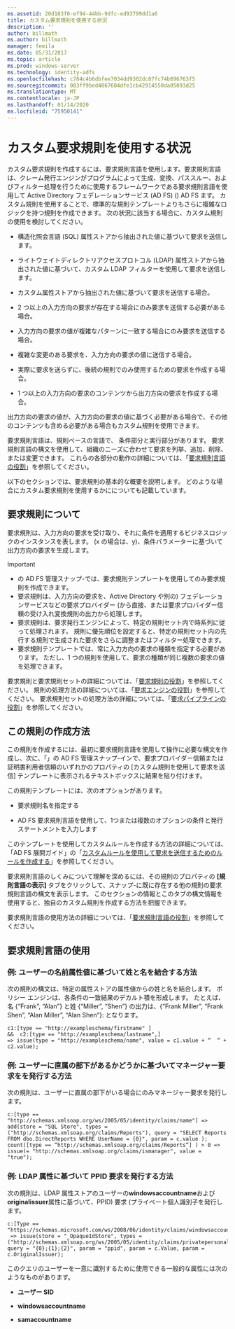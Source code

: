 ```yaml
---
ms.assetid: 20d183f0-ef94-44bb-9dfc-ed93799dd1a6
title: カスタム要求規則を使用する状況
description: ''
author: billmath
ms.author: billmath
manager: femila
ms.date: 05/31/2017
ms.topic: article
ms.prod: windows-server
ms.technology: identity-adfs
ms.openlocfilehash: c784c4b6dbfee7034dd9302dc87fc74b896763f5
ms.sourcegitcommit: 083ff9bed4867604dfe1cb42914550da05093d25
ms.translationtype: MT
ms.contentlocale: ja-JP
ms.lasthandoff: 01/14/2020
ms.locfileid: "75950141"
---
```

# <a name="when-to-use-a-custom-claim-rule"></a>カスタム要求規則を使用する状況
カスタム要求規則を作成するには、要求規則言語を使用します。要求規則言語は、クレーム発行エンジンがプログラムによって生成、変換、パススルー、およびフィルター処理を行うために使用するフレームワークである要求規則言語を使用して Active Directory フェデレーションサービス (AD FS) \(\) AD FS ます。 カスタム規則を使用することで、標準的な規則テンプレートよりもさらに複雑なロジックを持つ規則を作成できます。 次の状況に該当する場合に、カスタム規則の使用を検討してください。  
  
-   構造化照会言語 \(SQL\) 属性ストアから抽出された値に基づいて要求を送信します。  
  
-   ライトウェイトディレクトリアクセスプロトコル \(LDAP\) 属性ストアから抽出された値に基づいて、カスタム LDAP フィルターを使用して要求を送信します。  
  
-   カスタム属性ストアから抽出された値に基づいて要求を送信する場合。  
  
-   2 つ以上の入力方向の要求が存在する場合にのみ要求を送信する必要がある場合。  
  
-   入力方向の要求の値が複雑なパターンに一致する場合にのみ要求を送信する場合。  
  
-   複雑な変更のある要求を、入力方向の要求の値に送信する場合。  
  
-   実際に要求を送らずに、後続の規則でのみ使用するための要求を作成する場合。  
  
-   1 つ以上の入力方向の要求のコンテンツから出力方向の要求を作成する場合。  
  
出力方向の要求の値が、入力方向の要求の値に基づく必要がある場合で、その他のコンテンツも含める必要がある場合もカスタム規則を使用できます。  
  
要求規則言語は、規則ベースの言語で、 条件部分と実行部分があります。 要求規則言語の構文を使用して、組織のニーズに合わせて要求を列挙、追加、削除、または変更できます。 これらの各部分の動作の詳細については、「[要求規則言語の役割](The-Role-of-the-Claim-Rule-Language.md)」を参照してください。  
  
以下のセクションでは、要求規則の基本的な概要を説明します。 どのような場合にカスタム要求規則を使用するかにについても記載しています。  
  
## <a name="about-claim-rules"></a>要求規則について  
要求規則は、入力方向の要求を受け取り、それに条件を適用するビジネスロジックのインスタンスを表します。 \(x の場合は、y\)、条件パラメーターに基づいて出力方向の要求を生成します。  
  
> [!IMPORTANT]  
> -   の AD FS 管理スナップ\-では、要求規則テンプレートを使用してのみ要求規則を作成できます。  
> -   要求規則は、入力方向の要求を、Active Directory や別の\) フェデレーションサービスなどの要求プロバイダー \(から直接、または要求プロバイダー信頼の受け入れ変換規則の出力から処理します。  
> -   要求規則は、要求発行エンジンによって、特定の規則セット内で時系列に従って処理されます。 規則に優先順位を設定すると、特定の規則セット内の先行する規則で生成された要求をさらに調整またはフィルター処理できます。  
> -   要求規則テンプレートでは、常に入力方向の要求の種類を指定する必要があります。 ただし、1 つの規則を使用して、要求の種類が同じ複数の要求の値を処理できます。  
  
要求規則と要求規則セットの詳細については、「[要求規則の役割](The-Role-of-Claim-Rules.md)」を参照してください。 規則の処理方法の詳細については、「[要求エンジンの役割](The-Role-of-the-Claims-Engine.md)」を参照してください。 要求規則セットの処理方法の詳細については、「[要求パイプラインの役割](The-Role-of-the-Claims-Pipeline.md)」を参照してください。  
  
## <a name="how-to-create-this-rule"></a>この規則の作成方法  
この規則を作成するには、最初に要求規則言語を使用して操作に必要な構文を作成し、次に、「」の AD FS 管理スナップ\-インで、要求プロバイダー信頼または証明書利用者信頼のいずれかのプロパティの [カスタム規則を使用して要求を送信] テンプレートに表示されるテキストボックスに結果を貼り付けます。  
  
この規則テンプレートには、次のオプションがあります。  
  
-   要求規則名を指定する  
  
-   AD FS 要求規則言語を使用して、1つまたは複数のオプションの条件と発行ステートメントを入力します  
  
このテンプレートを使用してカスタムルールを作成する方法の詳細については、「AD FS 展開ガイド」の「[カスタムルールを使用して要求を送信するためのルールを作成する](https://technet.microsoft.com/library/dd807049.aspx)」を参照してください。  
  
要求規則言語のしくみについて理解を深めるには、その規則のプロパティの **[規則言語の表示]** タブをクリックして、スナップ\-に既に存在する他の規則の要求規則言語の構文を表示します。 このセクションの情報とこのタブの構文情報を使用すると、独自のカスタム規則を作成する方法を把握できます。  
  
要求規則言語の使用方法の詳細については、「[要求規則言語の役割](The-Role-of-the-Claim-Rule-Language.md)」を参照してください。  
  
## <a name="using-the-claim-rule-language"></a>要求規則言語の使用  
  
### <a name="example-how-to-combine-first-and-last-names-based-on-a-users-name-attribute-values"></a>例: ユーザーの名前属性値に基づいて姓と名を結合する方法  
次の規則の構文は、特定の属性ストアの属性値からの姓と名を結合します。 ポリシー エンジンは、各条件の一致結果のデカルト積を形成します。 たとえば、名 {“Frank”, “Alan”} と姓 {“Miller”, “Shen”} の出力は、{“Frank Miller”, “Frank Shen”, “Alan Miller”, “Alan Shen”}: となります。  
  
```  
c1:[type == "http://exampleschema/firstname" ]  
&&  c2:[type == "http://exampleschema/lastname",]   
=> issue(type = "http://exampleschema/name", value = c1.value + “  “ + c2.value);  
```  
  
### <a name="example-how-to-issue-a-manager-claim-based-on-whether-users-have-direct-reports"></a>例: ユーザーに直属の部下があるかどうかに基づいてマネージャー要求をを発行する方法  
次の規則は、ユーザーに直属の部下がいる場合にのみマネージャー要求を発行します。  
  
```  
c:[type == "http://schemas.xmlsoap.org/ws/2005/05/identity/claims/name"] => add(store = "SQL Store", types = ("http://schemas.xmlsoap.org/claims/Reports"), query = "SELECT Reports FROM dbo.DirectReports WHERE UserName = {0}", param = c.value );  
count([type == “http://schemas.xmlsoap.org/claims/Reports“] ) > 0 => issue(= "http://schemas.xmlsoap.org/claims/ismanager", value = "true");  
```  
  
### <a name="example-how-to-issue-a-ppid-claim-based-on-an-ldap-attribute"></a>例: LDAP 属性に基づいて PPID 要求を発行する方法  
次の規則は、LDAP 属性ストアのユーザーの**windowsaccountname**および**originalissuer**属性に基づいて、PPID\) 要求 \(プライベート個人識別子を発行します。  
  
```  
c:[Type == "https://schemas.microsoft.com/ws/2008/06/identity/claims/windowsaccountname"]  
 => issue(store = "_OpaqueIdStore", types = ("http://schemas.xmlsoap.org/ws/2005/05/identity/claims/privatepersonalidentifier"), query = "{0};{1};{2}", param = "ppid", param = c.Value, param = c.OriginalIssuer);  
```  
  
このクエリのユーザーを一意に識別するために使用できる一般的な属性には次のようなものがあります。  
  
-   **ユーザー SID**  
  
-   **windowsaccountname**  
  
-   **samaccountname**  
  

